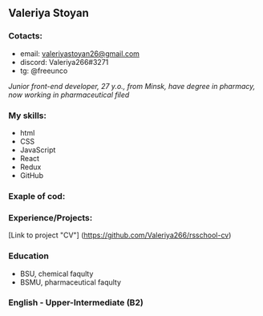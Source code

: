 ## Valeriya Stoyan
### Cotacts:

* email: valeriyastoyan26@gmail.com
* discord: Valeriya266#3271
* tg: @freeunco


*Junior front-end developer, 27 y.o., from Minsk, have degree in pharmacy, now working in pharmaceutical filed*  

### My skills:

* html
* CSS
* JavaScript
* React
* Redux
* GitHub

### Exaple of cod:

### Experience/Projects:

[Link to project "CV"] (https://github.com/Valeriya266/rsschool-cv)

### Education
* BSU, chemical faqulty
* BSMU, pharmaceutical faqulty

### English - Upper-Intermediate (B2)
